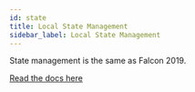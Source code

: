 ```yaml
---
id: state
title: Local State Management
sidebar_label: Local State Management
---
```


State management is the same as Falcon 2019.

[Read the docs here](/docs/2019/platform/falcon-client/local-state-management)
